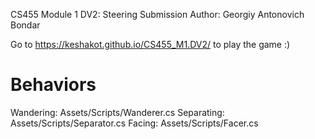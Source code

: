 CS455 Module 1 DV2: Steering Submission
Author: Georgiy Antonovich Bondar

Go to https://keshakot.github.io/CS455_M1.DV2/ to play the game :)

# Behaviors
Wandering: Assets/Scripts/Wanderer.cs
Separating: Assets/Scripts/Separator.cs
Facing: Assets/Scripts/Facer.cs
 
